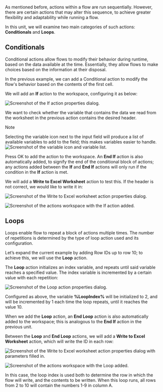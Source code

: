 As mentioned before, actions within a flow are run sequentially. However, there are certain actions that may alter this sequence, to achieve greater flexibility and adaptability while running a flow.

In this unit, we will examine two main categories of such actions: **Conditionals** and **Loops**.

## Conditionals

Conditional actions allow flows to modify their behavior during runtime, based on the data available at the time. Essentially, they allow flows to make choices based on the information at their disposal.

In the previous example, we can add a Conditional action to modify the flow's behavior based on the contents of the first cell.

We will add an **If** action to the workspace, configuring it as below:

![Screenshot of the If action properties dialog.](..\media\if-action-properties.png)

We want to check whether the variable that contains the data we read from the worksheet in the previous action contains the desired header.

> [!NOTE]
> Selecting the variable icon next to the input field will produce a list of available variables to add to the field; this makes variables easier to handle.
>![Screenshot of the variable icon and variable list.](..\media\variable-icon.png)

Press OK to add the action to the workspace. An **End If** action is also automatically added, to signify the end of the conditional block of actions; any actions added between the **If** and **End If** actions will only run if the condition in the **If** action is met.

We will add a **Write to Excel Worksheet** action to test this. If the header is not correct, we would like to write it in:

![Screenshot of the Write to Excel worksheet action properties dialog.](..\media\write-to-excel-worksheet-action-properties.png)

![Screenshot of the actions workspace with the If action added.](..\media\actions-workspace.png)

## Loops

Loops enable flow to repeat a block of actions multiple times. The number of repetitions is determined by the type of loop action used and its configuration.

Let’s expand the current example by adding Row IDs up to row 10; to achieve this, we will use the **Loop** action.

The **Loop** action initializes an index variable, and repeats until said variable reaches a specified value. The index variable is incremented by a certain value with each repetition:

![Screenshot of the Loop action properties dialog.](..\media\loop-action-properties.png)

Configured as above, the variable **%LoopIndex%** will be initialized to 2, and will be incremented by 1 each time the loop repeats, until it reaches the value 10.

When we add the **Loop** action, an **End Loop** action is also automatically added to the workspace; this is analogous to the **End If** action in the previous unit.

Between the **Loop** and **End Loop** actions, we will add a **Write to Excel Worksheet** action, which will write the ID in each row:

![Screenshot of the Write to Excel worksheet action properties dialog with parameters filled in.](..\media\write-to-excel-worksheet-action-properties-continued.png)

![Screenshot of the actions workspace with the Loop added.](..\media\actions-workspace-continued.png)

In this case, the loop index is used both to determine the row in which the flow will write, and the contents to be written. When this loop runs, all rows from 2 to 10 will contain the numbers 1-9 in column A.
